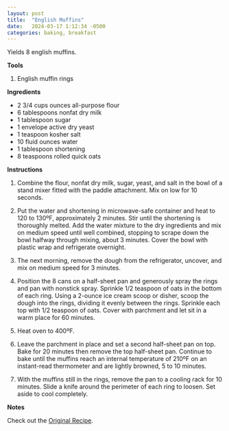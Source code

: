 ```yaml
---
layout: post
title:  "English Muffins"
date:   2024-03-17 1:12:34 -0500
categories: baking, breakfast
---
```


Yields 8 english muffins.

**Tools**

1. English muffin rings

**Ingredients**

* 2 3/4 cups ounces all-purpose flour
* 6 tablespoons nonfat dry milk
* 1 tablespoon sugar
* 1 envelope active dry yeast
* 1 teaspoon kosher salt
* 10 fluid ounces water
* 1 tablespoon shortening
* 8 teaspoons rolled quick oats

**Instructions**

1. Combine the flour, nonfat dry milk, sugar, yeast, and salt in the bowl of a stand mixer fitted with the paddle attachment. Mix on low for 10 seconds.

2. Put the water and shortening in microwave-safe container and heat to 120 to 130ºF, approximately 2 minutes. Stir until the shortening is thoroughly melted. Add the water mixture to the dry ingredients and mix on medium speed until well combined, stopping to scrape down the bowl halfway through mixing, about 3 minutes. Cover the bowl with plastic wrap and refrigerate overnight.

3. The next morning, remove the dough from the refrigerator, uncover, and mix on medium speed for 3 minutes.

4. Position the 8 cans on a half-sheet pan and generously spray the rings and pan with nonstick spray. Sprinkle 1/2 teaspoon of oats in the bottom of each ring. Using a 2-ounce ice cream scoop or disher, scoop the dough into the rings, dividing it evenly between the rings. Sprinkle each top with 1/2 teaspoon of oats. Cover with parchment and let sit in a warm place for 60 minutes.

5. Heat oven to 400ºF.

6. Leave the parchment in place and set a second half-sheet pan on top. Bake for 20 minutes then remove the top half-sheet pan. Continue to bake until the muffins reach an internal temperature of 210ºF on an instant-read thermometer and are lightly browned, 5 to 10 minutes.

7. With the muffins still in the rings, remove the pan to a cooling rack for 10 minutes. Slide a knife around the perimeter of each ring to loosen. Set aside to cool completely.

**Notes**

Check out the [Original Recipe][original-recipe].

[original-recipe]: https://altonbrown.com/recipes/eggs-benedict/